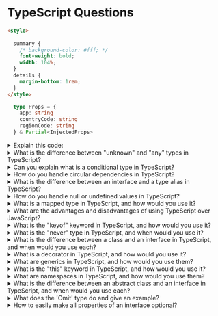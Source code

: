 
# TypeScript Questions

```html
<style>
  
  summary {
    /* background-color: #fff; */
    font-weight: bold;
    width: 104%;
  }
  details {
    margin-bottom: 1rem;
  }
</style>
```

```ts
  type Props = {
    app: string
    countryCode: string
    regionCode: string
  } & Partial<InjectedProps>
```

<details>
  <summary>Explain this code:</summary>

This code defines a type called `Props`, which is an object that has the following properties:

`app`: a string
`countryCode`: a string
`regionCode`: a string

In addition to these properties, `Props` can also have some or all of the properties defined in the `InjectedProps` type. The `&` symbol indicates that `Props` is a "intersection type" that combines the properties of the object on the left with the properties of the `Partial<InjectedProps>` object on the right. The `Partial<T>` type is a utility provided by TypeScript that creates a new type from an existing type `T` by making all of its properties optional. This allows the properties defined in `InjectedProps` to be either present or absent in objects of type `Props`.
</details>

<details>
  <summary>What is the difference between "unknown" and "any" types in TypeScript?</summary><br />
  While "any" type allows any value to be assigned to it, "unknown" type is stricter as it does not allow any operations to be performed on it until it has been narrowed down to a more specific type.
</details>
<details>
  <summary>Can you explain what is a conditional type in TypeScript?</summary><br />
  Conditional types allow you to define types based on conditions. This can be useful in creating more flexible and reusable types that can adapt to different situations.
</details>
<details>
  <summary>How do you handle circular dependencies in TypeScript?</summary><br />
  Circular dependencies can be tricky to handle in TypeScript, but one solution is to use the "import type" syntax, which allows you to import types without actually importing the module itself.
</details>
<details>
  <summary>What is the difference between an interface and a type alias in TypeScript?</summary><br />
  Both interfaces and type aliases can be used to define custom types in TypeScript, but there are some differences between them. One key difference is that interfaces can be extended or implemented by other interfaces or classes, while type aliases cannot.
</details>
<details>
  <summary>How do you handle null or undefined values in TypeScript?</summary><br />
  One way to handle null or undefined values is to use the "non-null assertion operator" (!) or the "optional chaining" (?.) operator, which can help prevent null or undefined errors at runtime.
</details>

<details>
  <summary>What is a mapped type in TypeScript, and how would you use it?</summary><br />
  A mapped type in TypeScript is a way to create a new type by transforming each property of an existing type. You can use a mapped type to create a new type with all properties optional or readonly, or to add or remove properties from an existing type, among other things. For example, you can create a new type that has all the properties of an existing type, but with all the property values wrapped in a Promise, using the following mapped type syntax: `type Async<T> = { [P in keyof T]: Promise<T[P]> }`.
</details>
<details>
  <summary>What are the advantages and disadvantages of using TypeScript over JavaScript?</summary><br />
  Advantages of using TypeScript over JavaScript include stronger typing, better error checking and debugging, and improved tooling and code intelligence. Disadvantages can include a steeper learning curve, increased complexity, and potentially slower development time due to additional typing and compilation requirements.
</details>
<details>
  <summary>What is the "keyof" keyword in TypeScript, and how would you use it?</summary><br />
  The "keyof" keyword in TypeScript is used to get the union type of all the keys in an object. You can use the "keyof" keyword to create more generic and reusable functions that operate on objects and their properties. For example, you can create a function that takes an object and a key, and returns the value of that key from the object, using the following syntax: `function getProperty<T, K extends keyof T>(obj: T, key: K): T[K] { return obj[key]; }`.
</details>
<details>
  <summary>What is the "never" type in TypeScript, and when would you use it?</summary><br />
  The "never" type in TypeScript represents a value that can never occur. It can be used as a return type for functions that always throw an error or never return, or as a way to eliminate unreachable code in control flow analysis. For example, you can create a function that always throws an error and returns a value of type "never" using the following syntax: `function throwError(message: string): never { throw new Error(message); }`.
</details>
<details>
  <summary>What is the difference between a class and an interface in TypeScript, and when would you use each?</summary><br />
  A class in TypeScript is a blueprint for creating objects that have both data and behavior, while an interface is a contract that defines the shape and structure of an object. You would use a class when you need to create objects with specific behavior and methods, while you would use an interface when you need to define the structure of an object that may be implemented by multiple classes. In general, classes are used more often than interfaces in TypeScript.
</details>

<details>
  <summary>What is a decorator in TypeScript, and how would you use it?</summary><br />
  A decorator in TypeScript is a function that can be used to modify the behavior of a class, method, or property. You can use decorators to add metadata to a class or its members, to transform or enhance the functionality of a class or its members, or to instrument or log the behavior of a class or its members at runtime. For example, you can create a decorator that logs the arguments and return value of a method using the following syntax: `function log(target: any, propertyKey: string, descriptor: PropertyDescriptor) { const originalMethod = descriptor.value; descriptor.value = function(...args: any[]) { const result = originalMethod.apply(this, args); console.log(`Calling ${propertyKey} with arguments ${args} returned ${result}`); return result; }; }`.
</details>
<details>
  <summary>What are generics in TypeScript, and how would you use them?</summary><br />
  Generics in TypeScript allow you to create functions, classes, and interfaces that can work with a variety of data types, without specifying the actual data types until the function, class, or interface is used. You can use generics to create more flexible and reusable code, and to enforce type safety at compile time. For example, you can create a function that takes an array of any type and returns a new array with the same elements in reverse order, using the following generic syntax: `function reverse<T>(arr: T[]): T[] { return arr.reverse(); }`.
</details>
<details>
  <summary>What is the "this" keyword in TypeScript, and how would you use it?</summary><br />
  The "this" keyword in TypeScript refers to the current object or context in which a function is executed. You can use the "this" keyword to access or modify properties and methods of the current object, to chain method calls together, or to pass the current object as a parameter to other functions or methods. For example, you can create a class with a method that uses the "this" keyword to access and modify the properties of the current object, using the following syntax: `class MyClass { private _value: number = 0; public increment(): void { this._value++; } public getValue(): number { return this._value; } }`.
</details>
<details>
  <summary>What are namespaces in TypeScript, and how would you use them?</summary><br />
  Namespaces in TypeScript allow you to group related code into a single, logical unit, and to prevent naming conflicts between different parts of your code. You can use namespaces to organize your code into modules or libraries, and to control the visibility and accessibility of different parts of your code. For example, you can create a namespace that contains a class, an interface, and a function, using the following syntax: `namespace MyNamespace { export class MyClass {} export interface MyInterface {} export function myFunction() {} }`.
</details>
<details>
  <summary>What is the difference between an abstract class and an interface in TypeScript, and when would you use each?</summary><br />
  An abstract class in TypeScript is a class that cannot be instantiated directly, and that may contain abstract methods or properties that must be implemented by its subclasses. An interface in TypeScript is a contract that defines the structure and behavior of an object, but does not provide any implementation details. 
You would use an abstract class when you need to create a base class that contains common functionality for its subclasses, and when you want to enforce certain behaviors or requirements for its subclasses. Abstract classes can contain both abstract and non-abstract methods and properties, and can also provide default implementations for some methods or properties.

You would use an interface when you need to define a contract that can be implemented by multiple classes, but that does not provide any implementation details. Interfaces can only contain method and property signatures, and cannot provide any implementation code. Interfaces are useful for creating loosely-coupled systems that can be easily extended and maintained, and for enforcing type compatibility between different parts of your code.

In general, you would use an abstract class when you want to provide a default implementation for some methods or properties, or when you want to create a hierarchy of related classes with a shared behavior. You would use an interface when you want to define a contract that can be implemented by multiple unrelated classes, or when you want to create a flexible and extensible system that can be easily adapted to changing requirements or use cases.
</details>
<details>
  <summary>What does the 'Omit' type do and give an example?</summary><br />
  The Omit type in TypeScript allows you to create a new type by omitting certain properties from an existing type. It takes two type parameters: the first is the type you want to create a new type from, and the second is a union type of string literal types representing the names of the properties you want to omit.

Here's an example:

```ts
interface Person {
  name: string;
  age: number;
  email: string;
  address: string;
}

type PersonWithoutEmail = Omit<Person, 'email'>;

const person: PersonWithoutEmail = {
  name: 'John',
  age: 30,
  address: '123 Main St.'
};

```

In this example, we define an interface Person with four properties: name, age, email, and address. We then use the Omit type to create a new type PersonWithoutEmail by omitting the email property from the Person type. Finally, we create a variable person of type PersonWithoutEmail, which only has the name, age, and address properties.

The Omit type can be useful when you want to create a new type that is similar to an existing type, but with some properties omitted. This can help you avoid duplicating code or creating similar types manually, and can also help you ensure type safety by preventing you from accidentally accessing or modifying properties that should not be present in a certain context.

</details>

<details>
  <summary>How to easily make all properties of an interface optional?</summary><br>
In TypeScript, you can easily make all properties of an interface optional using the Partial utility type. The Partial type takes an interface as a type parameter, and returns a new type with all properties of the original interface made optional.

Here's an example:

```ts
interface Person {
  name: string;
  age: number;
  email: string;
  address: string;
}

type PartialPerson = Partial<Person>;

const person: PartialPerson = {
  name: 'John'
};
```

In this example, we define an interface Person with four properties: name, age, email, and address. We then use the Partial type to create a new type PartialPerson by making all properties of the Person type optional. Finally, we create a variable person of type PartialPerson, which only has the name property.

The Partial type can be useful when you want to create a new type that has some or all properties of an existing type made optional. This can be especially useful when working with forms or APIs, where you may not always have all of the information available, or when you want to provide flexibility in the types of objects that can be created or manipulated in your code.

</details>